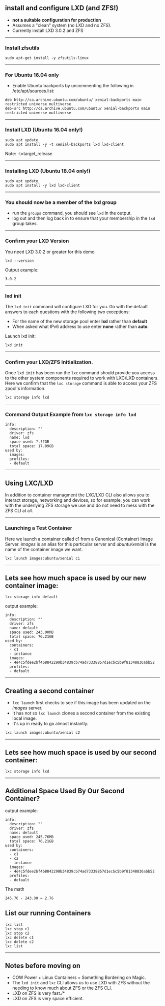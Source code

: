 ## install and configure LXD (and ZFS!)

* **not a suitable configuration for production**
* Assumes a "clean" system (no LXD and no ZFS).
* Currently install LXD 3.0.2 and ZFS

----

### Install zfsutils

```shell
sudo apt-get install -y zfsutils-linux
```

---

### For Ubuntu 16.04 only

* Enable Ubuntu backports by uncommenting the following in /etc/apt/sources.list:

```shell
deb http://ca.archive.ubuntu.com/ubuntu/ xenial-backports main restricted universe multiverse
deb-src http://ca.archive.ubuntu.com/ubuntu/ xenial-backports main restricted universe multiverse
```

----

### Install LXD (Ubuntu 16.04 only!)

```shell
sudo apt update
sudo apt install -y -t xenial-backports lxd lxd-client
```

Note: -t=target_release

----

### Installing LXD (Ubuntu 18.04 only!)

```shell
sudo apt update
sudo apt install -y lxd lxd-client
```

----

### You should now be a member of the lxd group

* run the `groups` command, you should see `lxd` in the output.
* log out and then log back in to ensure that your membership in the `lxd` group takes.

----

### Confirm your LXD Version

You need LXD 3.0.2 or greater for this demo

```shell
lxd --version
```

Output example:

```shell
3.0.2
```

----

### lxd init

The `lxd init` command will configure LXD for you. Go with the default answers to each questions with the following two exceptions:

* For the name of the new storage pool enter **lxd** rather than **default**
* When asked what IPv6 address to use enter **none** rather than **auto**.

Launch lxd init:

```shell
lxd init
```

----

### Confirm your LXD/ZFS Initialization.

Once `lxd init` has been run the `lxc` command should provide you access to the other system components required to work with LXC/LXD containers. Here we confirm that the `lxc storage` command is able to access your ZFS zpool's information.

```shell
lxc storage info lxd
```

----

###  Command Output Example from `lxc storage info lxd`

```shell
info:
  description: ""
  driver: zfs
  name: lxd
  space used: ?.??GB
  total space: 17.89GB
used by:
  images:
  profiles:
  - default
```

---

## Using LXC/LXD

In addition to container managment the LXC/LXD CLI also allows you to interact storage, networking and devices, so for example, you can work with the underlying ZFS storage we use and do not need to mess with the ZFS CLI at all.

----

### Launching a Test Container

Here we launch a container called c1 from a Canonical (Container) Image Server. *images* is an alias for this particular server and *ubuntu/xenial* is the name of the container image we want.

```shell
lxc launch images:ubuntu/xenial c1
```

----

## Lets see how much space is used by our new container image:

```shell
lxc storage info default
```

output example:

```shell
info:
  description: ""
  driver: zfs
  name: default
  space used: 243.00MB
  total space: 76.21GB
used by:
  containers:
  - c1
  - instance
  images:
  - 4e4c5fdee2bf468842290b34839cb74ad73338857d1ecbc5b9f81348836abb52
  profiles:
  - default
```

----

## Creating a second container

* `lxc launch` first checks to see if this image has been updated on the *images* server.
* It has not so `lxc launch` clones a second container from the existing local image.
* It's up in ready to go almost instantly.

```shell
lxc launch images:ubuntu/xenial c2
```

----

## Lets see how much space is used by our second container:

```shell
lxc storage info lxd
```

----

## Additional Space Used By Our Second Container?

output example:

```shell
info:
  description: ""
  driver: zfs
  name: default
  space used: 245.76MB
  total space: 76.21GB
used by:
  containers:
  - c1
  - c2
  - instance
  images:
  - 4e4c5fdee2bf468842290b34839cb74ad73338857d1ecbc5b9f81348836abb52
  profiles:
  - default
```

The math

```shell
245.76 - 243.00 = 2.76
```

## List our running Containers

```shell
lxc list
lxc stop c1
lxc stop c2
lxc delete c1
lxc delete c2
lxc list
```

----

## Notes before moving on

* COW Power + Linux Containers = Something Bordering on Magic.
* The `lxd init` and `lxc` CLI  allows us to use LXD with ZFS without the needing to know much about ZFS or the ZFS CLI.
* LXD on ZFS is very fast./*
* LXD on ZFS is very space efficient.

